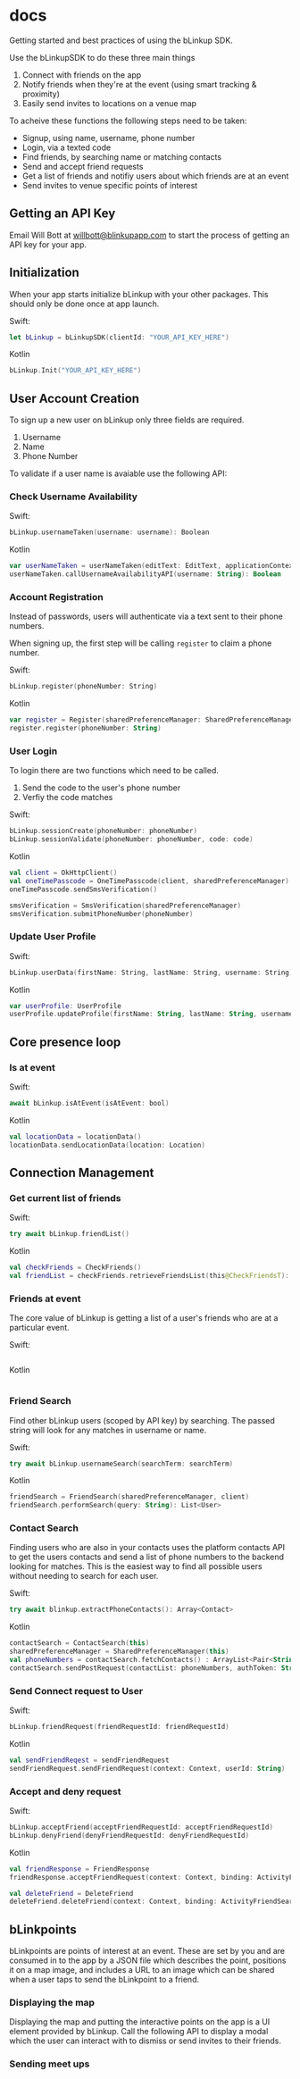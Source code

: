 # docs

Getting started and best practices of using the bLinkup SDK.

Use the bLinkupSDK to do these three main things

1. Connect with friends on the app
2. Notify friends when they're at the event (using smart tracking & proximity)
3. Easily send invites to locations on a venue map

To acheive these functions the following steps need to be taken:

- Signup, using name, username, phone number
- Login, via a texted code
- Find friends, by searching name or matching contacts
- Send and accept friend requests
- Get a list of friends and notifiy users about which friends are at an event
- Send invites to venue specific points of interest

## Getting an API Key

Email Will Bott at [willbott@blinkupapp.com](mailto:willbott@blinkupapp.com) to start the process of getting an API key for your app.

## Initialization

When your app starts initialize bLinkup with your other packages. This should only be done once at app launch.

Swift:

```swift
let bLinkup = bLinkupSDK(clientId: "YOUR_API_KEY_HERE")
```

Kotlin

```kotlin
bLinkup.Init("YOUR_API_KEY_HERE")
```

## User Account Creation

To sign up a new user on bLinkup only three fields are required.

1. Username
2. Name
3. Phone Number

To validate if a user name is avaiable use the following API:

### Check Username Availability

Swift:

```swift
bLinkup.usernameTaken(username: username): Boolean
```

Kotlin

```kotlin
var userNameTaken = userNameTaken(editText: EditText, applicationContext: Context)
userNameTaken.callUsernameAvailabilityAPI(username: String): Boolean

```

### Account Registration

Instead of passwords, users will authenticate via a text sent to their phone numbers.

When signing up, the first step will be calling `register` to claim a phone number.

Swift:

```swift
bLinkup.register(phoneNumber: String)
```

Kotlin

```kotlin
var register = Register(sharedPreferenceManager: SharedPreferenceManager)
register.register(phoneNumber: String)
```

### User Login

To login there are two functions which need to be called.

1. Send the code to the user's phone number
2. Verfiy the code matches

Swift:

```swift
bLinkup.sessionCreate(phoneNumber: phoneNumber)
bLinkup.sessionValidate(phoneNumber: phoneNumber, code: code)
```

Kotlin

```kotlin
val client = OkHttpClient()
val oneTimePasscode = OneTimePasscode(client, sharedPreferenceManager)
oneTimePasscode.sendSmsVerification()

smsVerification = SmsVerification(sharedPreferenceManager)
smsVerification.submitPhoneNumber(phoneNumber)
```

### Update User Profile

Swift:

```swift
bLinkup.userData(firstName: String, lastName: String, username: String): User
```

Kotlin

```kotlin
var userProfile: UserProfile
userProfile.updateProfile(firstName: String, lastName: String, username: String): User
```

## Core presence loop

### Is at event

Swift:

```swift
await bLinkup.isAtEvent(isAtEvent: bool)
```

Kotlin

```kotlin
val locationData = locationData()
locationData.sendLocationData(location: Location)
```

## Connection Management

### Get current list of friends

Swift:

```swift
try await bLinkup.friendList()
```

Kotlin

```kotlin
val checkFriends = CheckFriends()
val friendList = checkFriends.retrieveFriendsList(this@CheckFriendsT): List<String>
```

### Friends at event

The core value of bLinkup is getting a list of a user's friends who are at a particular event.

Swift:

```swift

```

Kotlin

```kotlin

```

### Friend Search

Find other bLinkup users (scoped by API key) by searching. The passed string will look for any matches in username or name.

Swift:

```swift
try await bLinkup.usernameSearch(searchTerm: searchTerm)
```

Kotlin

```kotlin
friendSearch = FriendSearch(sharedPreferenceManager, client)
friendSearch.performSearch(query: String): List<User>
```

### Contact Search

Finding users who are also in your contacts uses the platform contacts API to get the users contacts and send a list of phone numbers to the backend looking for matches. This is the easiest way to find all possible users without needing to search for each user.

Swift:

```swift
try await blinkup.extractPhoneContacts(): Array<Contact>
```

Kotlin

```kotlin
contactSearch = ContactSearch(this)
sharedPreferenceManager = SharedPreferenceManager(this)
val phoneNumbers = contactSearch.fetchContacts() : ArrayList<Pair<String, String>>
contactSearch.sendPostRequest(contactList: phoneNumbers, authToken: String) Array<Contact>

```

### Send Connect request to User

Swift:

```swift
bLinkup.friendRequest(friendRequestId: friendRequestId)
```

Kotlin

```kotlin
val sendFriendReqest = sendFriendRequest
sendFriendRequest.sendFriendRequest(context: Context, userId: String)
```

### Accept and deny request

Swift:

```swift
bLinkup.acceptFriend(acceptFriendRequestId: acceptFriendRequestId)
bLinkup.denyFriend(denyFriendRequestId: denyFriendRequestId)
```

Kotlin

```kotlin
val friendResponse = FriendResponse
friendResponse.acceptFriendRequest(context: Context, binding: ActivityFriendSearchBinding): Unit

val deleteFriend = DeleteFriend
deleteFriend.deleteFriend(context: Context, binding: ActivityFriendSearchBinding): Unit

```

## bLinkpoints

bLinkpoints are points of interest at an event. These are set by you and are consumed in to the app by a JSON file which describes the point, positions it on a map image, and includes a URL to an image which can be shared when a user taps to send the bLinkpoint to a friend.

### Displaying the map

Displaying the map and putting the interactive points on the app is a UI element provided by bLinkup. Call the following API to display a modal  which the user can interact with to dismiss or send invites to their friends.

### Sending meet ups

